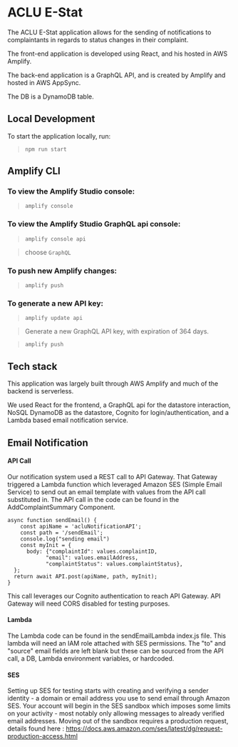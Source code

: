 # ACLU E-Stat

The ACLU E-Stat application allows for the sending of notifications
to complaintants in regards to status changes in their complaint.

The front-end application is developed using React, and his hosted in AWS Amplify.

The back-end application is a GraphQL API, and is created by Amplify and hosted in AWS AppSync.

The DB is a DynamoDB table.

## Local Development

To start the application locally, run:

> `npm run start`

## Amplify CLI

### To view the Amplify Studio console:

> `amplify console`

### To view the Amplify Studio GraphQL api console:

> `amplify console api`

> choose `GraphQL`

### To push new Amplify changes:

> `amplify push`

### To generate a new API key:

> `amplify update api`

> Generate a new GraphQL API key, with expiration of 364 days.

> `amplify push`

## Tech stack

This application was largely built through AWS Amplify and much of the backend is serverless.

We used React for the frontend, a GraphQL api for the datastore interaction, NoSQL DynamoDB as the datastore, Cognito for login/authentication, and a Lambda based email notification service.

## Email Notification

#### API Call

Our notification system used a REST call to API Gateway. That Gateway triggered a Lambda function which leveraged Amazon SES (Simple Email Service) to send out an email template with values from the API call substituted in. The API call in the code can be found in the AddComplaintSummary Component.

```
async function sendEmail() {
    const apiName = 'acluNotificationAPI';
    const path = '/sendEmail';
    console.log("sending email")
    const myInit = {
      body: {"complaintId": values.complaintID,
            "email": values.emailAddress,
            "complaintStatus": values.complaintStatus},
  };
  return await API.post(apiName, path, myInit);
}
```

This call leverages our Cognito authentication to reach API Gateway. API Gateway will need CORS disabled for testing purposes.

#### Lambda
The Lambda code can be found in the sendEmailLambda index.js file. This lambda will need an IAM role attached with SES permissions. The "to" and "source" email fields are left blank but these can be sourced from the API call, a DB, Lambda environment variables, or hardcoded.

#### SES
Setting up SES for testing starts with creating and verifying a sender identity - a domain or email address you use to send email through Amazon SES. Your account will begin in the SES sandbox which imposes some limits on your activity - most notably only allowing messages to already verified email addresses. Moving out of the sandbox requires a production request, details found here : https://docs.aws.amazon.com/ses/latest/dg/request-production-access.html
